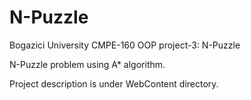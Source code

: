 # N-Puzzle
Bogazici University CMPE-160 OOP project-3: N-Puzzle

N-Puzzle problem using A* algorithm.

Project description is under WebContent directory.
